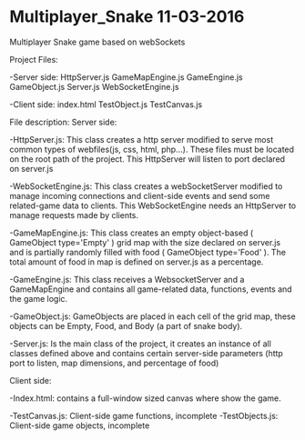 # Multiplayer_Snake 11-03-2016
Multiplayer Snake game based on webSockets

Project Files:

  -Server side: 
    HttpServer.js
    GameMapEngine.js
    GameEngine.js
    GameObject.js
    Server.js
    WebSocketEngine.js
  
  -Client side:
    index.html
    TestObject.js
    TestCanvas.js
    
    
    
    
File description:
Server side:

-HttpServer.js: This class creates a http server modified to serve most common types of webfiles(js, css, html, php...). These files must be located on the root path of the project. This HttpServer will listen to port declared on server.js

-WebSocketEngine.js: This class creates a webSocketServer modified to manage incoming connections and client-side events and send some related-game data to clients. This WebSocketEngine needs an HttpServer to manage requests made by clients.

-GameMapEngine.js: This class creates an empty object-based ( GameObject type='Empty' )  grid map with the size declared on server.js and is partially randomly filled with food ( GameObject type='Food' ). The total amount of food in map is defined on server.js as a percentage.

-GameEngine.js: This class receives a WebsocketServer and a GameMapEngine and contains all game-related data, functions, events and the game logic.

-GameObject.js: GameObjects are placed in each cell of the grid map, these objects can be Empty, Food, and Body (a part of snake body).

-Server.js: Is the main class of the project, it creates an instance of all classes defined above and contains certain server-side parameters (http port to listen, map dimensions, and percentage of food)




Client side:

  -Index.html: contains a full-window sized canvas where show the game.
  
  -TestCanvas.js: Client-side game functions, incomplete
  -TestObjects.js: Client-side game objects, incomplete
